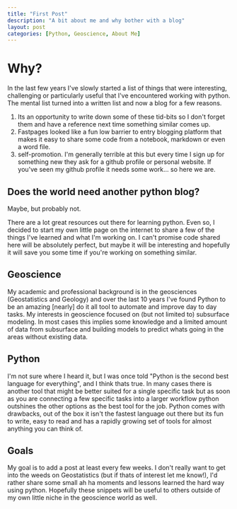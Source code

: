 ```yaml
---
title: "First Post"
description: "A bit about me and why bother with a blog"
layout: post
categories: [Python, Geoscience, About Me]
---
```



# Why? 
In the last few years I've slowly started a list of things that were interesting, challenging or particularly useful that I've encountered working with python. The mental list turned into a written list and now a blog for a few reasons.
1. Its an opportunity to write down some of these tid-bits so I don't forget them and have a reference next time something similar comes up.
2. Fastpages looked like a fun low barrier to entry blogging platform that makes it easy to share some code from a notebook, markdown or even a word file.
3. self-promotion. I'm generally terrible at this but every time I sign up for something new they ask for a github profile or personal website. If you've seen my github profile it needs some work... so here we are. 

## Does the world need another python blog?
Maybe, but probably not.

There are a lot great resources out there for learning python. Even so, I decided to start my own little page on the internet to share a few of the things I've learned and what I'm working on.
I can't promise code shared here will be absolutely perfect, but maybe it will be interesting and hopefully it will save you some time if you're working on something similar.

## Geoscience

My academic and professional background is in the geosciences (Geostatistics and Geology) and over the last 10 years I've found Python to be an amazing  [nearly] do it all tool to automate and improve day to day tasks. My interests in geoscience focused on (but not limited to) subsurface modeling. In most cases this implies some knowledge and a limited amount of data from subsurface and building models to predict whats going in the areas without existing data. 

## Python

I'm not sure where I heard it, but I was once told "Python is the second best language for everything", and I think thats true. In many cases there is another tool that might be better suited for a single specific task but as soon as you are connecting a few specific tasks into a larger workflow python outshines the other options as the best tool for the job. Python comes with drawbacks, out of the box it isn't the fastest language out there but its fun to write, easy to read and has a rapidly growing set of tools for almost anything you can think of.

## Goals
My goal is to add a post at least every few weeks. I don't really want to get into the weeds on Geostatistics (but if thats of interest let me know!), I'd rather share some small ah ha moments and lessons learned the hard way using python. Hopefully these snippets will be useful to others outside of my own little niche in the geoscience world as well.